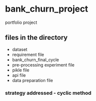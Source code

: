 # bank_churn_project
portfolio project

## files in the directory
- dataset
- requirement file
- bank_churn_final_cycle
- pre-processing experiment file
- pikle file
- api file
- data preparation file

### strategy addressed - cyclic method
